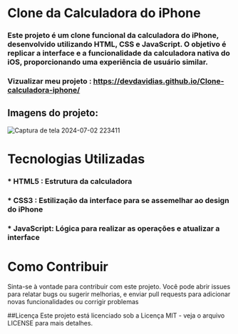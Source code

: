 # Clone da Calculadora do iPhone

### Este projeto é um clone funcional da calculadora do iPhone, desenvolvido utilizando HTML, CSS e JavaScript. O objetivo é replicar a interface e a funcionalidade da calculadora nativa do iOS, proporcionando uma experiência de usuário similar.

### Vizualizar meu projeto : https://devdavidias.github.io/Clone-calculadora-iphone/               

## Imagens do projeto:

![Captura de tela 2024-07-02 223411](https://github.com/DevDaviDias/Clone-calculadora-iphone/assets/157860462/ef9e186b-db3e-4667-90e2-999db045e23f)



# Tecnologias Utilizadas
### * HTML5 : Estrutura da calculadora
### * CSS3 : Estilização da interface para se assemelhar ao design do iPhone
### * JavaScript: Lógica para realizar as operações e atualizar a interface





# Como Contribuir
Sinta-se à vontade para contribuir com este projeto. Você pode abrir issues para relatar bugs ou sugerir melhorias, e enviar pull requests para adicionar novas funcionalidades ou corrigir problemas

##Licença
Este projeto está licenciado sob a Licença MIT - veja o arquivo LICENSE para mais detalhes.
